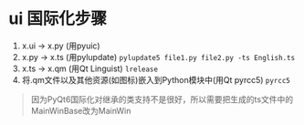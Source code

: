 # ui 国际化步骤
1. x.ui → x.py (用pyuic)
2. x.py → x.ts (用pylupdate) `pylupdate5 file1.py file2.py -ts English.ts`
3. x.ts → x.qm (用Qt Linguist) `lrelease`
4. 将.qm文件以及其他资源(如图标)嵌入到Python模块中(用Qt pyrcc5) `pyrcc5`

> 因为PyQt6国际化对继承的类支持不是很好，所以需要把生成的ts文件中的MainWinBase改为MainWin
